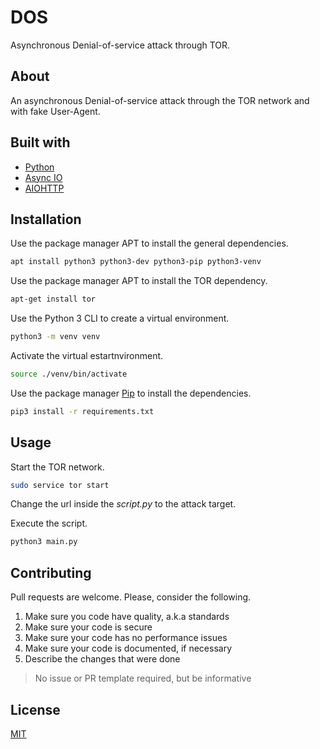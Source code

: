 # DOS

Asynchronous Denial-of-service attack through TOR.

## About

An asynchronous Denial-of-service attack through the TOR network and with fake User-Agent.

## Built with

- [Python](https://www.python.org/)
- [Async IO](https://docs.python.org/3/library/asyncio.html)
- [AIOHTTP](https://docs.aiohttp.org/en/stable/)

## Installation

Use the package manager APT to install the general dependencies.

```sh
apt install python3 python3-dev python3-pip python3-venv
```

Use the package manager APT to install the TOR dependency.

```sh
apt-get install tor
```

Use the Python 3 CLI to create a virtual environment.

```sh
python3 -m venv venv
```

Activate the virtual estartnvironment.

```sh
source ./venv/bin/activate
```

Use the package manager [Pip](https://pypi.org/project/pip/) to install the dependencies.

```sh
pip3 install -r requirements.txt
```

## Usage

Start the TOR network.

```sh
sudo service tor start
```

Change the url inside the *script.py* to the attack target.

Execute the script.

```sh
python3 main.py
```

## Contributing

Pull requests are welcome. Please, consider the following.

1. Make sure you code have quality, a.k.a standards
2. Make sure your code is secure
3. Make sure your code has no performance issues
4. Make sure your code is documented, if necessary
5. Describe the changes that were done

> No issue or PR template required, but be informative

## License

[MIT](./LICENSE.md)